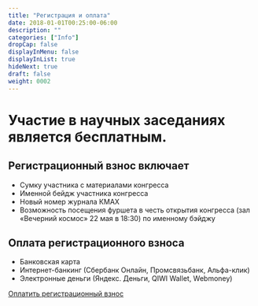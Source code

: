 ```yaml
---
title: "Регистрация и оплата"
date: 2018-01-01T00:25:00-06:00
description: ""
categories: ["Info"]
dropCap: false
displayInMenu: false
displayInList: true
hideNext: true
draft: false
weight: 0002
---
```


# Участие в научных заседаниях является бесплатным.

## Регистрационный взнос включает

- Сумку участника с материалами конгресса
- Именной бейдж участника конгресса
- Новый номер журнала КМАХ
- Возможность посещения фуршета в честь открытия конгресса (зал «Вечерний космос» 22 мая в 18:30) по именному бэйджу

## Оплата регистрационного взноса

- Банковская карта
- Интернет-банкинг (Сбербанк Онлайн, Промсвязьбанк, Альфа-клик)
- Электронные деньги (Яндекс. Деньги, QIWI Wallet, Webmoney)

[Оплатить регистрационный взнос](https://reg.iacmac.ru/)